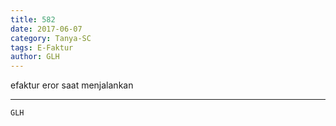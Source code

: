```yaml
---
title: 582
date: 2017-06-07
category: Tanya-SC
tags: E-Faktur
author: GLH
---
```


efaktur eror saat menjalankan

---



`GLH`

